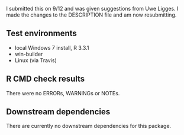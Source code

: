 I submitted this on 9/12 and was given suggestions from Uwe Ligges.
I made the changes to the DESCRIPTION file and am now resubmitting.

## Test environments

* local Windows 7 install, R 3.3.1
* win-builder
* Linux (via Travis)

## R CMD check results

There were no ERRORs, WARNINGs or NOTEs.


## Downstream dependencies

There are currently no downstream dependencies for this package.
